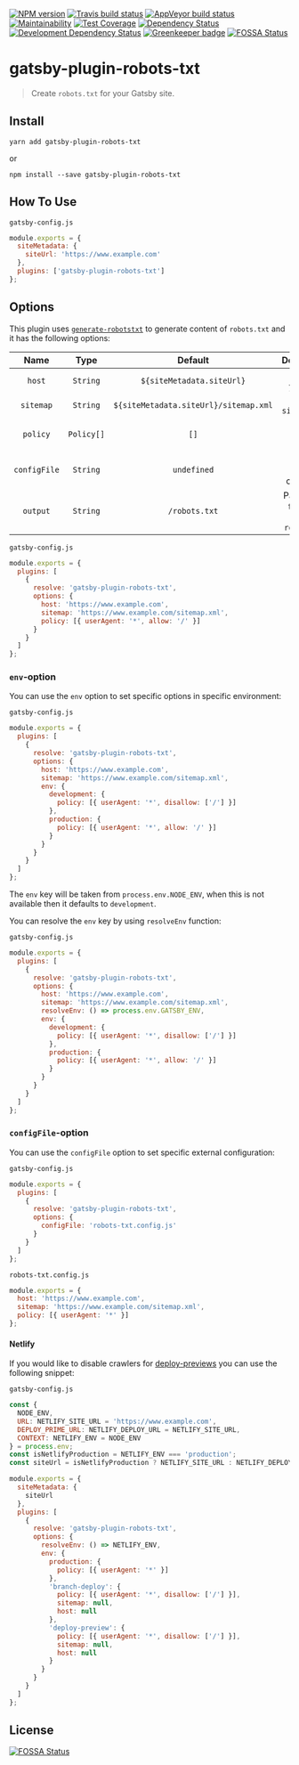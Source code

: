 [![NPM version](https://img.shields.io/npm/v/gatsby-plugin-robots-txt.svg)](https://www.npmjs.org/package/gatsby-plugin-robots-txt)
[![Travis build status](https://travis-ci.org/mdreizin/gatsby-plugin-robots-txt.svg?branch=master)](https://travis-ci.org/mdreizin/gatsby-plugin-robots-txt)
[![AppVeyor build status](https://ci.appveyor.com/api/projects/status/ow75w9pjm7kf3wps/branch/master?svg=true)](https://ci.appveyor.com/project/mdreizin/gatsby-plugin-robots-txt/branch/master)
[![Maintainability](https://api.codeclimate.com/v1/badges/03b12a836565bd04674c/maintainability)](https://codeclimate.com/github/mdreizin/gatsby-plugin-robots-txt/maintainability)
[![Test Coverage](https://api.codeclimate.com/v1/badges/03b12a836565bd04674c/test_coverage)](https://codeclimate.com/github/mdreizin/gatsby-plugin-robots-txt/test_coverage)
[![Dependency Status](https://img.shields.io/david/mdreizin/gatsby-plugin-robots-txt.svg)](https://david-dm.org/mdreizin/gatsby-plugin-robots-txt)
[![Development Dependency Status](https://img.shields.io/david/dev/mdreizin/gatsby-plugin-robots-txt.svg)](https://david-dm.org/mdreizin/gatsby-plugin-robots-txt#info=devDependencies)
[![Greenkeeper badge](https://badges.greenkeeper.io/mdreizin/gatsby-plugin-robots-txt.svg)](https://greenkeeper.io/)
[![FOSSA Status](https://app.fossa.io/api/projects/git%2Bgithub.com%2Fmdreizin%2Fgatsby-plugin-robots-txt.svg?type=shield)](https://app.fossa.io/projects/git%2Bgithub.com%2Fmdreizin%2Fgatsby-plugin-robots-txt?ref=badge_shield)

# gatsby-plugin-robots-txt

> Create `robots.txt` for your Gatsby site.

## Install

`yarn add gatsby-plugin-robots-txt`

or

`npm install --save gatsby-plugin-robots-txt`

## How To Use

`gatsby-config.js`

```js
module.exports = {
  siteMetadata: {
    siteUrl: 'https://www.example.com'
  },
  plugins: ['gatsby-plugin-robots-txt']
};
```

## Options

This plugin uses [`generate-robotstxt`](https://github.com/itgalaxy/generate-robotstxt#usage) to generate content of `robots.txt` and it has the following options:

|     Name     |    Type    |                Default                |                                  Description                                   |
| :----------: | :--------: | :-----------------------------------: | :----------------------------------------------------------------------------: |
|    `host`    |  `String`  |       `${siteMetadata.siteUrl}`       |                               Host of your site                                |
|  `sitemap`   |  `String`  | `${siteMetadata.siteUrl}/sitemap.xml` |                             Path to `sitemap.xml`                              |
|   `policy`   | `Policy[]` |                 `[]`                  | List of [`Policy`](https://github.com/itgalaxy/generate-robotstxt#usage) rules |
| `configFile` |  `String`  |              `undefined`              |                          Path to external config file                          |
|   `output`   |  `String`  |             `/robots.txt`             |                     Path where to create the `robots.txt`                      |

`gatsby-config.js`

```js
module.exports = {
  plugins: [
    {
      resolve: 'gatsby-plugin-robots-txt',
      options: {
        host: 'https://www.example.com',
        sitemap: 'https://www.example.com/sitemap.xml',
        policy: [{ userAgent: '*', allow: '/' }]
      }
    }
  ]
};
```

### `env`-option

You can use the `env` option to set specific options in specific environment:

`gatsby-config.js`

```js
module.exports = {
  plugins: [
    {
      resolve: 'gatsby-plugin-robots-txt',
      options: {
        host: 'https://www.example.com',
        sitemap: 'https://www.example.com/sitemap.xml',
        env: {
          development: {
            policy: [{ userAgent: '*', disallow: ['/'] }]
          },
          production: {
            policy: [{ userAgent: '*', allow: '/' }]
          }
        }
      }
    }
  ]
};
```

The `env` key will be taken from `process.env.NODE_ENV`, when this is not available then it defaults to `development`.

You can resolve the `env` key by using `resolveEnv` function:

`gatsby-config.js`

```js
module.exports = {
  plugins: [
    {
      resolve: 'gatsby-plugin-robots-txt',
      options: {
        host: 'https://www.example.com',
        sitemap: 'https://www.example.com/sitemap.xml',
        resolveEnv: () => process.env.GATSBY_ENV,
        env: {
          development: {
            policy: [{ userAgent: '*', disallow: ['/'] }]
          },
          production: {
            policy: [{ userAgent: '*', allow: '/' }]
          }
        }
      }
    }
  ]
};
```

### `configFile`-option

You can use the `configFile` option to set specific external configuration:

`gatsby-config.js`

```js
module.exports = {
  plugins: [
    {
      resolve: 'gatsby-plugin-robots-txt',
      options: {
        configFile: 'robots-txt.config.js'
      }
    }
  ]
};
```

`robots-txt.config.js`

```js
module.exports = {
  host: 'https://www.example.com',
  sitemap: 'https://www.example.com/sitemap.xml',
  policy: [{ userAgent: '*' }]
};
```

#### Netlify

If you would like to disable crawlers for [deploy-previews](https://www.netlify.com/blog/2016/07/20/introducing-deploy-previews-in-netlify/) you can use the following snippet:

`gatsby-config.js`

```js
const {
  NODE_ENV,
  URL: NETLIFY_SITE_URL = 'https://www.example.com',
  DEPLOY_PRIME_URL: NETLIFY_DEPLOY_URL = NETLIFY_SITE_URL,
  CONTEXT: NETLIFY_ENV = NODE_ENV
} = process.env;
const isNetlifyProduction = NETLIFY_ENV === 'production';
const siteUrl = isNetlifyProduction ? NETLIFY_SITE_URL : NETLIFY_DEPLOY_URL;

module.exports = {
  siteMetadata: {
    siteUrl
  },
  plugins: [
    {
      resolve: 'gatsby-plugin-robots-txt',
      options: {
        resolveEnv: () => NETLIFY_ENV,
        env: {
          production: {
            policy: [{ userAgent: '*' }]
          },
          'branch-deploy': {
            policy: [{ userAgent: '*', disallow: ['/'] }],
            sitemap: null,
            host: null
          },
          'deploy-preview': {
            policy: [{ userAgent: '*', disallow: ['/'] }],
            sitemap: null,
            host: null
          }
        }
      }
    }
  ]
};
```

## License

[![FOSSA Status](https://app.fossa.io/api/projects/git%2Bgithub.com%2Fmdreizin%2Fgatsby-plugin-robots-txt.svg?type=large)](https://app.fossa.io/projects/git%2Bgithub.com%2Fmdreizin%2Fgatsby-plugin-robots-txt?ref=badge_large)

